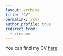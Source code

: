 ```yaml
---
layout: archive
title: "CV"
permalink: /cv/
author_profile: true
redirect_from:
  - /resume
---
```


You can find my CV [here](/assets/pdf/AgarwalCV_Aug24.pdf)

